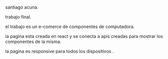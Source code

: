 santiago acuna.


trabajo final.


el trabajo es un e-comerce de componentes de computadora.

la pagina esta creada en react y se conecta a apis creadas para mostrar los componentes de la misma.

la pagina es responsive para todos los dispositivos .
